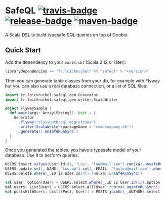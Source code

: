 # SafeQL [![travis-badge][]][travis] [![release-badge][]][release] [![maven-badge][]][maven]

[travis]:                                 https://travis-ci.com/loicknuchel/SafeQL
[travis-badge]:                           https://travis-ci.com/loicknuchel/SafeQL.svg?branch=master
[release]:                                   https://github.com/loicknuchel/SafeQL/releases/latest
[release-badge]:          https://img.shields.io/github/release/loicknuchel/SafeQL.svg
[maven]:       https://maven-badges.herokuapp.com/maven-central/loicknuchel/SafeQL_2.13
[maven-badge]: https://maven-badges.herokuapp.com/maven-central/loicknuchel/SafeQL_2.13/badge.svg

A Scala DSL to build typesafe SQL queries on top of Doobie.

## Quick Start

Add the dependency to your `build.sbt` (Scala 2.12 or later):

```scala
libraryDependencies += "fr.loicknuchel" %% "safeql" % "<version>"
```

Then you can generate table classes from your db, for example with Flyway but you can also use a real database connection, or a list of SQL files:

```scala
import fr.loicknuchel.safeql.gen.Generator
import fr.loicknuchel.safeql.gen.writer.ScalaWriter

object FlywaySample {
  def main(args: Array[String]): Unit = {
    Generator
      .flyway("classpath:sql_migrations")
      .writer(ScalaWriter(packageName = "com.company.db"))
      .generate().unsafeRunSync()
  }
}
```

Once you generated the tables, you have a typesafe model of your database. Use it to perform queries:

```scala
USERS.insert.values(User.Id(4), "Lou", "lou@mail.com").run(xa).unsafeRunSync()
USERS.update.set(_.NAME, "LouLou").set(_.EMAIL, "loulou@mail.com").where(_.ID is User.Id(4)).run(xa).unsafeRunSync()
USERS.delete.where(_.ID is User.Id(4)).run(xa).unsafeRunSync()

val user: Option[User] = USERS.select.where(_.ID is User.Id(1)).option[User].run(xa).unsafeRunSync()
val users: List[User] = USERS.select.all[User].run(xa).unsafeRunSync()
val postsWithUsers: List[(Post, User)] = POSTS.joinOn(_.AUTHOR).select.all[(Post, User)].run(xa).unsafeRunSync()
```
